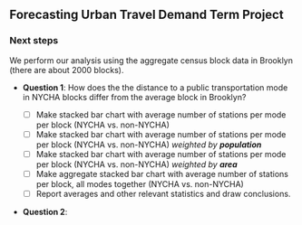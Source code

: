 ## Forecasting Urban Travel Demand Term Project

### Next steps

We perform our analysis using the aggregate census block data in Brooklyn (there are about 2000 blocks).

- **Question 1**: How does the the distance to a public transportation mode in NYCHA blocks differ from the average block in Brooklyn?

  - [ ] Make stacked bar chart with average number of stations per mode per block (NYCHA vs. non-NYCHA)
  - [ ] Make stacked bar chart with average number of stations per mode per block (NYCHA vs. non-NYCHA) *weighted by **population***
  - [ ] Make stacked bar chart with average number of stations per mode per block (NYCHA vs. non-NYCHA) *weighted by **area***
  - [ ] Make aggregate stacked bar chart with average number of stations per block, all modes together (NYCHA vs. non-NYCHA)
  - [ ] Report averages and other relevant statistics and draw conclusions.
- **Question 2**:
